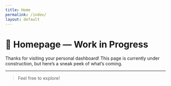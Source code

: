 ```yaml
---
title: Home
permalink: /index/
layout: default
---
```


# 🚧 Homepage — Work in Progress

Thanks for visiting your personal dashboard! This page is currently under construction, but here’s a sneak peek of what’s coming.

---


>Feel free to explore!

